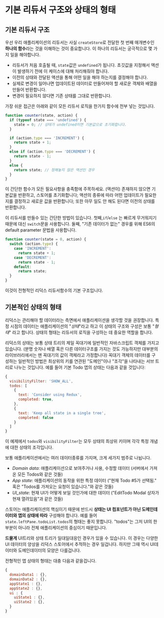 # 기본 리듀서 구조와 상태의 형태

## 기본 리듀서 구조
우선 우리 애플리케이션의 리듀서는 사실 `createStore`로 전달한 첫 번째 매개변수인 **하나의 함수**라는 것을 이해하는 것이 중요합니다. 이 하나의 리듀서는 궁극적으로 몇 가지 일을 해야합니다.

- 리듀서가 처음 호출될 때, `state`값은 `undefined`가 됩니다. 초깃값을 지정해서 액션이 발생하기 전에 이 케이스에 대해 처리해줘야 합니다.
- 이전의 상태와 전달된 액션을 통해 어떤 일을 해야 하는지를 결정해야 합니다.
- 실제로 변경이 일어나면 업데이트된 데이터로 만들어져야 할 새로운 객체와 배열을 만들어 반환합니다.
- 변경이 필요하지 않다면 기존 상태를 그대로 반환합니다.

가장 쉬운 접근은 아래와 같이 모든 리듀서 로직을 한가지 함수에 전부 넣는 것입니다.

```js
function counter(state, action) {
  if (typeof state === 'undefined') {
    state = 0; // 상태가 undefined이면 기본값으로 초기화합니다.
  }

  if (action.type === 'INCREMENT') {
    return state + 1;
  } 
  else if (action.type === 'DECREMENT') {
    return state - 1;
  } 
  else {
    return state; // 정해놓지 않은 액션인 경우
  }
}
```

이 간단한 함수가 모든 필요사항을 충족함에 주목하세요. (액션이) 존재하지 않으면 기본값을 반환하고, 스토어를 초기화합니다; 액션의 종류에 따라 어떤 업데이트가 필요한지를 결정하고 새로운 값을 반환합니다; 또한 아무 일도 안 해도 된다면 이전의 상태를 반환합니다.

이 리듀서를 만들수 있는 간단한 방법이 있습니다. 첫째,`if`/`else` 는 빠르게 무거워지기 때문에 대신 `switch`문을 사용합니다. 둘째, "기존 데이터가 없는" 경우를 위해 ES6의 default parameter 문법을 사용합니다.

```js
function counter(state = 0, action) {
  switch (action.type) {
    case 'INCREMENT':
      return state + 1;
    case 'DECREMENT':
      return state - 1;
    default:
      return state;
  }
}
```

이것이 전형적인 리덕스 리듀서함수의 기본 구조입니다.

## 기본적인 상태의 형태

리덕스는 관리해야 할 데이터라는 측면에서 애플리케이션을 생각할 것을 권장합니다. 특정 시점의 데이터는 애플리케이션의 "*상태*"라고 하고 이 상태의 구조와 구성은 보통 "*형태*" 라고 합니다. 상태의 형태는 리듀서의 로직을 구성하는 데 중요한 역할을 합니다.

리덕스의 상태는 보통 상태 트리의 제일 꼭대기에 일반적인 자바스크립트 객체를 가지고 있습니다. (분명 숫자나 배열 혹은 다른 데이터구조를 가지는 것도 가능하지만 대부분의 라이브러리에서는 맨 꼭대기의 값이 객체라고 가정합니다) 꼭대기 객체의 데이터를 구성하는 일반적인 방법은 최상위의 키를 연관된 "도메인"이나 "조각"을 나타내는 서브 트리로 나누는 것입니다. 예를 들어 기본 Todo 앱의 상태는 다음과 같을 것입니다:

```js
{
  visibilityFilter: 'SHOW_ALL',
  todos: [
    {
      text: 'Consider using Redux',
      completed: true,
    },
    {
      text: 'Keep all state in a single tree',
      completed: false
    }
  ]
}
```

이 예제에서 `todos`와 `visibilityFilter`는 모두 상태의 최상위 키이며 각각 특정 개념에 대한 상태의 조각입니다.

보통 애플리케이션에서는 여러 데이터종류를 가지며, 크게 세가지 범주로 나뉩니다.

- _Domain data_: 애플리케이션으로 보여주거나 사용, 수정할 데이터 (서버에서 가져온 모든 Todos와 같은 것들)
- _App state_: 애플리케이션의 동작을 위한 특정 데이터 ("현재 Todo #5가 선택됨." 혹은 "Todos를 가져오는 요청이 있습니다."와 같은 것들)
- _UI_state_: 현재 UI가 어떻게 보일 것인가에 대한 데이터 ("EditTodo Modal 상자가 현재 열려있음"과 같은 것들)

스토어는 애플리케이션의 핵심이기 때문에 반드시 **상태는 UI 컴포넌트가 아닌 도메인데이터와 앱의 상태에 따라** 구성해야 합니다. 예를 들어 `state.leftPane.todoList.todos`의 형태는 좋지 못합니다. "todos"는 그저 UI의 한 부분이 아니라 전체 애플리케이션의 중심이기 때문입니다.

**드물게** UI트리와 상태 트리가 일대일대응인 경우가 있을 수 있습니다. 이 경우는 다양한 UI 데이터의 양상을 리덕스 스토어에서 추적하는 경우 일겁니다. 하지만 그때 역시 UI데이터와 도메인데이터의 모양은 다를겁니다.

전형적인 앱 상태의 형태는 대충 다음과 같을겁니다.

```js
{
  domainData1 : {},
  domainData2 : {},
  appState1 : {},
  appState2 : {},
  ui : {
    uiState1 : {},
    uiState2 : {},
  }
}
```
